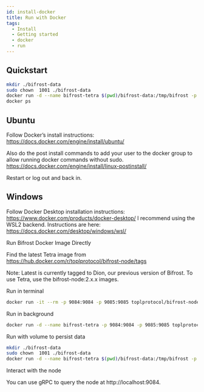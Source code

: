 ```yaml
---
id: install-docker
title: Run with Docker
tags:
  - Install
  - Getting started
  - docker
  - run
---
```


## Quickstart

```sh
mkdir ./bifrost-data
sudo chown  1001 ./bifrost-data
docker run -d --name bifrost-tetra $(pwd)/bifrost-data:/tmp/bifrost -p 9084:9084 -p 9085:9085 toplprotocol/bifrost-node:2.0.0-alpha2
docker ps
```

## Ubuntu

Follow Docker’s install instructions: https://docs.docker.com/engine/install/ubuntu/ 

Also do the post install commands to add your user to the docker group to allow running docker commands without sudo. https://docs.docker.com/engine/install/linux-postinstall/ 

Restart or log out and back in.

## Windows

Follow Docker Desktop installation instructions: https://www.docker.com/products/docker-desktop/ 
I recommend using the WSL2 backend. Instructions are here: https://docs.docker.com/desktop/windows/wsl/ 

Run Bifrost Docker Image Directly

Find the latest Tetra image from https://hub.docker.com/r/toplprotocol/bifrost-node/tags 

Note: Latest is currently tagged to Dion, our previous version of Bifrost. To use Tetra, use the bifrost-node:2.x.x images.

Run in terminal

```sh
docker run -it --rm -p 9084:9084 -p 9085:9085 toplprotocol/bifrost-node:2.0.0-alpha2
```

Run in background

```sh
docker run -d --name bifrost-tetra -p 9084:9084 -p 9085:9085 toplprotocol/bifrost-node:2.0.0-alpha2
```

Run with volume to persist data

```sh
mkdir ./bifrost-data
sudo chown  1001 ./bifrost-data
docker run -d --name bifrost-tetra $(pwd)/bifrost-data:/tmp/bifrost -p 9084:9084 -p 9085:9085 toplprotocol/bifrost-node:2.0.0-alpha2
```

Interact with the node

You can use gRPC to query the node at http://localhost:9084.
